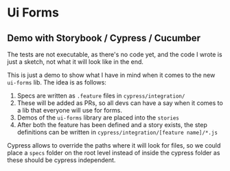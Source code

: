 # Ui Forms 
## Demo with Storybook / Cypress / Cucumber

The tests are not executable, as there's no code yet,
and the code I wrote is just a sketch, not what it will look like in the end.

This is just a demo to show what I have in mind when it comes to the new `ui-forms` lib.
The idea is as follows:

1. Specs are written as `.feature` files in `cypress/integration/`
  1. These will be added as PRs, so all devs can have a say when it comes to a lib
     that everyone will use for forms.
1. Demos of the `ui-forms` library are placed into the `stories`
1. After both the feature has been defined and a story exists, 
   the step definitions can be written in `cypress/integration/[feature name]/*.js`

Cypress allows to override the paths where it will look for files, so we could
place a `specs` folder on the root level instead of inside the cypress folder
as these should be cypress independent.
